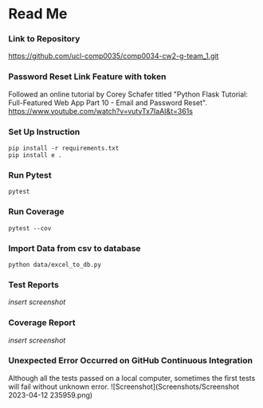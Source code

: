 # Read Me

### Link to Repository
https://github.com/ucl-comp0035/comp0034-cw2-g-team_1.git

### Password Reset Link Feature with token
Followed an online tutorial by Corey Schafer titled "Python Flask Tutorial: Full-Featured Web App Part 10 - Email and Password Reset".
https://www.youtube.com/watch?v=vutyTx7IaAI&t=361s

### Set Up Instruction
```
pip install -r requirements.txt
pip install e .
```
### Run Pytest
```
pytest
```


### Run Coverage
```
pytest --cov 
```
 

### Import Data from csv to database
```
python data/excel_to_db.py
```


### Test Reports
*insert screenshot*



### Coverage Report
*insert screenshot*


### Unexpected Error Occurred on GitHub Continuous Integration
Although all the tests passed on a local computer, sometimes the first tests will fail without unknown error.
![Screenshot](Screenshots/Screenshot 2023-04-12 235959.png)